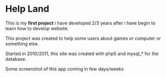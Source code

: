 # Help Land
This is my **first project** i have developed 2/3 years after i have begin to learn how to develop website.

This project was created to help some users about games or computer or something else.

Started in 2010/2011, this site was created with php5 and mysql_* for the database.

Some screenshot of this app coming in few days/weeks
